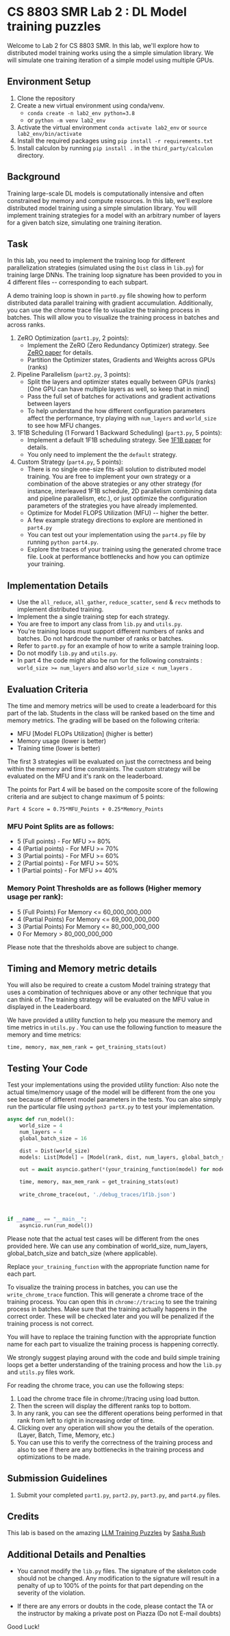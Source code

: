 # CS 8803 SMR Lab 2 : DL Model training puzzles

Welcome to Lab 2 for CS 8803 SMR. In this lab, we'll explore how to distributed model training works using the a simple simulation library. We will simulate one training iteration of a simple model using multiple GPUs.

## Environment Setup
1. Clone the repository
2. Create a new virtual environment using conda/venv.
    - `conda create -n lab2_env python=3.8`
    - or `python -m venv lab2_env`
3. Activate the virtual environment `conda activate lab2_env` or `source lab2_env/bin/activate`
4. Install the required packages using `pip install -r requirements.txt`
5. Install calculon by running `pip install .` in the `third_party/calculon` directory.

## Background

Training large-scale DL models is computationally intensive and often constrained by memory and compute resources. In this lab, we'll explore distributed model training using a simple simulation library. You will implement training strategies for a model with an arbitrary number of layers for a given batch size, simulating one training iteration.

## Task

In this lab, you need to implement the training loop for different parallelization strategies (simulated using the `Dist` class in `lib.py`) for training large DNNs. The training loop signature has been provided to you in 4 different files -- corresponding to each subpart.

A demo training loop is shown in `part0.py` file showing how to perform distributed data parallel training with gradient accumulation. Additionally, you can use the chrome trace file to visualize the training process in batches. This will allow you to visualize the training process in batches and across ranks.

1. ZeRO Optimization (`part1.py`, 2 points):
   - Implement the ZeRO (Zero Redundancy Optimizer) strategy. See [ZeRO paper](https://arxiv.org/abs/1910.02054) for details.
   - Partition the Optimizer states, Gradients and Weights across GPUs (ranks)
2. Pipeline Parallelism (`part2.py`, 3 points):
   - Split the layers and optimizer states equally between GPUs (ranks) [One GPU can have multiple layers as well, so keep that in mind]
   - Pass the full set of batches for activations and gradient activations between layers
   - To help understand the how different configuration parameters affect the performance, try playing with `num_layers` and `world_size` to see how MFU changes. 
3. 1F1B Scheduling (1 Forward 1 Backward Scheduling) (`part3.py`, 5 points):
   - Implement a default 1F1B scheduling strategy. See [1F1B paper](https://arxiv.org/pdf/2104.04473) for details.
   - You only need to implement the the `default` strategy.
4. Custom Strategy (`part4.py`, 5 points):
   - There is no single one-size fits-all solution to distributed model training. You are free to implement your own strategy or a combination of the above strategies or any other strategy (for instance, interleaved 1F1B schedule, 2D parallelism combining data and pipeline parallelism, etc.), or just optimize the configuration parameters of the strategies you have already implemented.
   - Optimize for Model FLOPS Utilization (MFU) -- higher the better.
   - A few example strategy directions to explore are mentioned in `part4.py`
   - You can test out your implementation using the `part4.py` file by running `python part4.py`. 
   - Explore the traces of your training using the generated chrome trace file. Look at performance bottlenecks and how you can optimize your training.

## Implementation Details
- Use the `all_reduce`, `all_gather`, `reduce_scatter`, `send` & `recv` methods to implement distributed training.
- Implement the a single training step for each strategy.
- You are free to import any class from `lib.py` and `utils.py`.
- You're training loops must support different numbers of ranks and batches. Do not hardcode the number of ranks or batches.
- Refer to `part0.py` for an example of how to write a sample training loop.
- Do not modify `lib.py` and `utils.py`.
- In part 4 the code might also be run for the following constraints : `world_size >= num_layers` and also `world_size < num_layers` . 

## Evaluation Criteria
The time and memory metrics will be used to create a leaderboard for this part of the lab. Students in the class will be ranked based on the time and memory metrics. The grading will be based on the following criteria:
- MFU [Model FLOPs Utilization] (higher is better)
- Memory usage (lower is better)
- Training time (lower is better)

The first 3 strategies will be evaluated on just the correctness and being within the memory and time constraints. The custom strategy will be evaluated on the MFU and it's rank on the leaderboard. 

The points for Part 4 will be based on the composite score of the following criteria and are subject to change maximum of 5 points:

`Part 4 Score = 0.75*MFU_Points + 0.25*Memory_Points`

### MFU Point Splits are as follows: 
- 5 (Full points) - For MFU >= 80%
- 4 (Partial points) - For MFU >= 70%
- 3 (Partial points) - For MFU >= 60%
- 2 (Partial points) - For MFU >= 50%
- 1 (Partial points) - For MFU >= 40%

### Memory Point Thresholds are as follows (Higher memory usage per rank):
- 5 (Full Points) For Memory <= 60_000_000_000
- 4 (Partial Points) For Memory <= 69_000_000_000
- 3 (Partial Points) For Memory <= 80_000_000_000
- 0 For Memory > 80_000_000_000

Please note that the thresholds above are subject to change.



## Timing and Memory metric details 

You will also be required to create a custom Model training strategy that uses a combination of techniques above or any other technique that you can think of. The training strategy will be evaluated on the MFU value in displayed in the Leaderboard.

We have provided a utility function to help you measure the memory and time metrics in `utils.py` . You can use the following function to measure the memory and time metrics:

`time, memory, max_mem_rank = get_training_stats(out)`


## Testing Your Code

Test your implementations using the provided utility function: Also note the actual time/memory usage of the model will be different from the one you see because of different model parameters in the tests. 
You can also simply run the particular file using `python3 partX.py` to test your implementation.

```python
async def run_model():
    world_size = 4
    num_layers = 4
    global_batch_size = 16

    dist = Dist(world_size)
    models: List[Model] = [Model(rank, dist, num_layers, global_batch_size) for rank in range(world_size)]

    out = await asyncio.gather(*(your_training_function(model) for model in models))

    time, memory, max_mem_rank = get_training_stats(out)
    
    write_chrome_trace(out, './debug_traces/1f1b.json')



if __name__ == "__main__":
    asyncio.run(run_model())
```

Please note that the actual test cases will be different from the ones provided here. We can use any combination of world_size, num_layers, global_batch_size and batch_size (where applicable).

Replace `your_training_function` with the appropriate function name for each part.

To visualize the training process in batches, you can use the `write_chrome_trace` function. This will generate a chrome trace of the training process. You can open this in `chrome://tracing` to see the training process in batches. Make sure that the training actually happens in the correct order. These will be checked later and you will be penalized if the training process is not correct.

You will have to replace the training function with the appropriate function name for each part to visualize the training process is happening correctly.

We strongly suggest playing around with the code and build simple training loops get a better understanding of the training process and how the `lib.py` and `utils.py` files work.

For reading the chrome trace, you can use the following steps:
1. Load the chrome trace file in chrome://tracing using load button.
2. Then the screen will display the different ranks top to bottom.
3. In any rank, you can see the different operations being performed in that rank from left to right in increasing order of time.
4. Clicking over any operation will show you the details of the operation. (Layer, Batch, Time, Memory, etc.)
5. You can use this to verify the correctness of the training process and also to see if there are any bottlenecks in the training process and optimizations to be made.

## Submission Guidelines

1. Submit your completed `part1.py`, `part2.py`, `part3.py`, and `part4.py` files.


## Credits 

This lab is based on the amazing [LLM Training Puzzles](https://github.com/srush/LLM-Training-Puzzles) by [Sasha Rush](https://rush-nlp.com/) 

## Additional Details and Penalties

- You cannot modify the `lib.py` files. The signature of the skeleton code should not be changed. Any modification to the signature will result in a penalty of up to 100% of the points for that part depending on the severity of the violation.

- If there are any errors or doubts in the code, please contact the TA or the instructor by making a private post on Piazza (Do not E-mail doubts)

Good Luck! 

